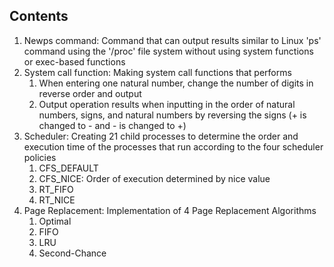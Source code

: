 ## Contents
1. Newps command: Command that can output results similar to Linux 'ps' command using the '/proc' file system without using system functions or exec-based functions
2. System call function: Making system call functions that performs
   1) When entering one natural number, change the number of digits in reverse order and output
   2) Output operation results when inputting in the order of natural numbers, signs, and natural numbers by reversing the signs (+ is changed to - and - is changed to +)
3. Scheduler: Creating 21 child processes to determine the order and execution time of the processes that run according to the four scheduler policies
   1) CFS_DEFAULT
   2) CFS_NICE: Order of execution determined by nice value
   3) RT_FIFO
   4) RT_NICE
4. Page Replacement: Implementation of 4 Page Replacement Algorithms
   1) Optimal
   2) FIFO
   3) LRU
   4) Second-Chance
